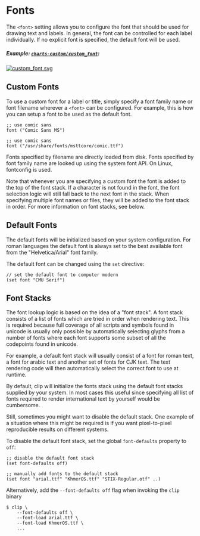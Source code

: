 Fonts
=====

The `<font>` setting allows you to configure the font that should be used for
drawing text and labels. In general, the font can be controlled for each label
individually. If no explicit font is specified, the default font will be used.

##### Example: [`charts-custom/custom_font`](/examples/charts-custom/custom_font):
[![custom_font.svg](/examples/charts-custom/custom_font.svg)](/examples/charts-custom/custom_font)


## Custom Fonts

To use a custom font for a label or title, simply specify a font family name or
font filename wherever a `<font>` can be configured. For example, this is how
you can setup a font to be used as the default font.

    ;; use comic sans
    font ("Comic Sans MS")

    ;; use comic sans
    font ("/usr/share/fonts/msttcore/comic.ttf")

Fonts specified by filename are directly loaded from disk. Fonts specified by
font family name are looked up using the system font API. On Linux, fontconfig
is used.

Note that whenever you are specifying a custom font the font is added to the top
of the font stack. If a character is not found in the font, the font selection
logic will still fall back to the next font in the stack. When specifying multiple
font names or files, they will be added to the font stack in order. For more
information on font stacks, see below.



## Default Fonts

The default fonts will be initialized based on your system configuration. For
roman languages the default font is always set to the best available font from
the "Helvetica/Arial" font family.

The default font can be changed using the `set` directive:

    // set the default font to computer modern
    (set font "CMU Serif")


## Font Stacks

The font lookup logic is based on the idea of a "font stack". A font stack consists
of a list of fonts which are tried in order when rendering text. This is required
because full coverage of all scripts and symbols found in unicode is usually only
possible by automatically selecting glyphs from a number of fonts where each
font supports some subset of all the codepoints found in unicode.

For example, a default font stack will usually consist of a font for roman text,
a font for arabic text and another set of fonts for CJK text. The text rendering
code will then automatically select the correct font to use at runtime.

By default, clip will initialize the fonts stack using the default font stacks
supplied by your system. In most cases this useful since specifying all list of fonts
required to render international text by yourself would be cumbersome.

Still, sometimes you might want to disable the default stack. One example of a
situation where this might be required is if you want pixel-to-pixel reproducible
results on different systems.

To disable the default font stack, set the global `font-defaults` property to
`off`:

    ;; disable the default font stack
    (set font-defaults off)

    ;; manually add fonts to the default stack
    (set font "arial.ttf" "KhmerOS.ttf" "STIX-Regular.otf" ..)


Alternatively, add the `--font-defaults off` flag when invoking the `clip` binary

    $ clip \
        --font-defaults off \
        --font-load arial.ttf \
        --font-load KhmerOS.ttf \
        ...


